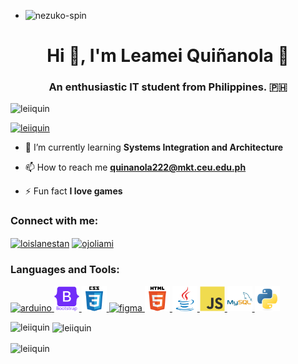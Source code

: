 
- ![nezuko-spin](https://github.com/leiiquin/leiiquin/assets/158989522/4faf5323-124b-4c15-9fef-742e4a573c68)
<h1 align="center">Hi 👋, I'm Leamei Quiñanola 🩷</h1>
<h3 align="center">An enthusiastic IT student from Philippines. 🇵🇭</h3>

<p align="left"> <img src="https://komarev.com/ghpvc/?username=leiiquin&label=Profile%20views&color=0e75b6&style=flat" alt="leiiquin" /> </p>

<p align="left"> <a href="https://github.com/ryo-ma/github-profile-trophy"><img src="https://github-profile-trophy.vercel.app/?username=leiiquin" alt="leiiquin" /></a> </p>

- 🌱 I’m currently learning **Systems Integration and Architecture**

- 📫 How to reach me **quinanola222@mkt.ceu.edu.ph**

- ⚡ Fun fact **I love games**

<h3 align="left">Connect with me:</h3>
<p align="left">
<a href="https://fb.com/loislanestan" target="blank"><img align="center" src="https://raw.githubusercontent.com/rahuldkjain/github-profile-readme-generator/master/src/images/icons/Social/facebook.svg" alt="loislanestan" height="30" width="40" /></a>
<a href="https://instagram.com/ojoliami" target="blank"><img align="center" src="https://raw.githubusercontent.com/rahuldkjain/github-profile-readme-generator/master/src/images/icons/Social/instagram.svg" alt="ojoliami" height="30" width="40" /></a>
</p>

<h3 align="left">Languages and Tools:</h3>
<p align="left"> <a href="https://www.arduino.cc/" target="_blank" rel="noreferrer"> <img src="https://cdn.worldvectorlogo.com/logos/arduino-1.svg" alt="arduino" width="40" height="40"/> </a> <a href="https://getbootstrap.com" target="_blank" rel="noreferrer"> <img src="https://raw.githubusercontent.com/devicons/devicon/master/icons/bootstrap/bootstrap-plain-wordmark.svg" alt="bootstrap" width="40" height="40"/> </a> <a href="https://www.w3schools.com/css/" target="_blank" rel="noreferrer"> <img src="https://raw.githubusercontent.com/devicons/devicon/master/icons/css3/css3-original-wordmark.svg" alt="css3" width="40" height="40"/> </a> <a href="https://www.figma.com/" target="_blank" rel="noreferrer"> <img src="https://www.vectorlogo.zone/logos/figma/figma-icon.svg" alt="figma" width="40" height="40"/> </a> <a href="https://www.w3.org/html/" target="_blank" rel="noreferrer"> <img src="https://raw.githubusercontent.com/devicons/devicon/master/icons/html5/html5-original-wordmark.svg" alt="html5" width="40" height="40"/> </a> <a href="https://www.java.com" target="_blank" rel="noreferrer"> <img src="https://raw.githubusercontent.com/devicons/devicon/master/icons/java/java-original.svg" alt="java" width="40" height="40"/> </a> <a href="https://developer.mozilla.org/en-US/docs/Web/JavaScript" target="_blank" rel="noreferrer"> <img src="https://raw.githubusercontent.com/devicons/devicon/master/icons/javascript/javascript-original.svg" alt="javascript" width="40" height="40"/> </a> <a href="https://www.mysql.com/" target="_blank" rel="noreferrer"> <img src="https://raw.githubusercontent.com/devicons/devicon/master/icons/mysql/mysql-original-wordmark.svg" alt="mysql" width="40" height="40"/> </a> <a href="https://www.python.org" target="_blank" rel="noreferrer"> <img src="https://raw.githubusercontent.com/devicons/devicon/master/icons/python/python-original.svg" alt="python" width="40" height="40"/> </a> </p>

<p><img align="left" src="https://github-readme-stats.vercel.app/api/top-langs?username=leiiquin&show_icons=true&locale=en&layout=compact" alt="leiiquin" /></p>

<p>&nbsp;<img align="center" src="https://github-readme-stats.vercel.app/api?username=leiiquin&show_icons=true&locale=en" alt="leiiquin" /></p>

<p><img align="center" src="https://github-readme-streak-stats.herokuapp.com/?user=leiiquin&" alt="leiiquin" /></p>
